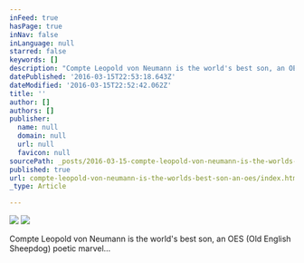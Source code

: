 ```yaml
---
inFeed: true
hasPage: true
inNav: false
inLanguage: null
starred: false
keywords: []
description: "Compte Leopold von Neumann is the world's best son, an OES (Old English Sheepdog) poetic marvel..."
datePublished: '2016-03-15T22:53:18.643Z'
dateModified: '2016-03-15T22:52:42.062Z'
title: ''
author: []
authors: []
publisher:
  name: null
  domain: null
  url: null
  favicon: null
sourcePath: _posts/2016-03-15-compte-leopold-von-neumann-is-the-worlds-best-son-an-oes.md
published: true
url: compte-leopold-von-neumann-is-the-worlds-best-son-an-oes/index.html
_type: Article

---
```

![](https://the-grid-user-content.s3-us-west-2.amazonaws.com/6c1226e1-a65f-428c-95f4-7f2fcfcf31a0.jpg)
![](https://the-grid-user-content.s3-us-west-2.amazonaws.com/8c1dfe6a-a730-499c-9713-d82ed0d24369.jpg)

Compte Leopold von Neumann is the world's best son, an OES (Old English Sheepdog) poetic marvel...